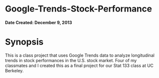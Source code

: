 # Google-Trends-Stock-Performance

<h4> Date Created: December 9, 2013 </h4>

<h1> Synopsis </h1>

This is a class project that uses Google Trends data to analyze longitudinal trends in stock performances in the U.S. stock market. 
Four of my classmates and I created this as a final project for our Stat 133 class at UC Berkeley. 
